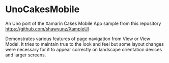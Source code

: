 # UnoCakesMobile

An Uno port of the Xamarin Cakes Mobile App sample from this repository
https://github.com/shawyunz/XampleUI

Demonstrates various features of page navigation from View or View Model.
It tries to maintain true to the look and feel but some layout changes were necessary for it to appear correctly on landscape orientation devices and larger screens.

